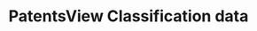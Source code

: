 ---
layout: default
cost: None
description: CPC classifications, NBER classifications (to 2015), USP classificiations,
  WIPO technology fields, Lookup tables (CPC, USPC, WIPO, NBER, US gov. organizations),
  botanic info for plant patents.
location: https://patentsview.org/download/data-download-tables
maintained_by: USPTO
record_creation_timestamp: 10/26/2021
shortname: patentsview_classifications
tags:
- United States
- ' classifications'
- ' identifiers'
terms_of_use: Creative Commons Attribution 4.0 International License.
title: PatentsView Classification data
uuid: da0edeb0-caef-474c-a7f0-0910aac9b6ab
---